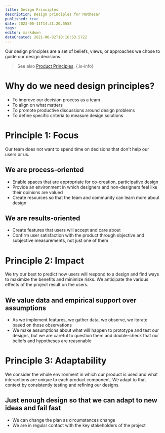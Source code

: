 ```yaml
---
title: Design Principles
description: Design principles for Mathesar
published: true
date: 2023-05-11T14:31:20.555Z
tags: 
editor: markdown
dateCreated: 2021-06-02T10:16:53.572Z
---
```


Our design principles are a set of beliefs, views, or approaches we chose to guide our design decisions.

> See also [Product Principles](/product/principles).
{.is-info}


# Why do we need design principles?
- To improve our decision process as a team
- To align on what matters
- To promote productive discussions around design problems
- To define specific criteria to measure design solutions

# Principle 1: Focus
Our team does not want to spend time on decisions that don't help our users or us.
## We are process-oriented
- Enable spaces that are appropriate for co-creation, participative design
- Provide an environment in which designers and non-designers feel like their opinions are valued
- Create resources so that the team and community can learn more about design
## We are results-oriented
- Create features that users will accept and care about
- Confirm user satisfaction with the product through objective and subjective measurements, not just one of them

# Principle 2: Impact
We try our best to predict how users will respond to a design and find ways to maximize the benefits and minimize risks. We anticipate the various effects of the project result on the users.
## We value data and empirical support over assumptions
- As we implement features, we gather data, we observe, we iterate based on those observations
- We make assumptions about what will happen to prototype and test our designs, but we are careful to question them and double-check that our beliefs and hypotheses are reasonable

# Principle 3: Adaptability
We consider the whole environment in which our product is used and what interactions are unique to each product component. We adapt to that context by consistently testing and refining our designs.
## Just enough design so that we can adapt to new ideas and fail fast
- We can change the plan as circumstances change
- We are in regular contact with the key stakeholders of the project
